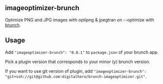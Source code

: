 ## imageoptimizer-brunch
Optimize PNG and JPG images with optipng &amp; jpegtran on --optimize with 
[brunch](http://brunch.io).

## Usage
Add `"imageoptimizer-brunch": "0.0.1"` to `package.json` of your brunch app.

Pick a plugin version that corresponds to your minor (y) brunch version.

If you want to use git version of plugin, add
`"imageoptimizer-brunch": "git+ssh://git@github.com:digitalhero/brunch-imageoptimizer.git"`.